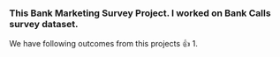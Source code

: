 ### This Bank Marketing Survey Project. I worked on Bank Calls survey dataset.
We have following outcomes from this projects 👍
1.